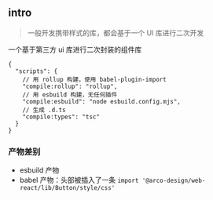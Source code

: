 ## intro

> 一般开发携带样式的库，都会基于一个 UI 库进行二次开发

一个基于第三方 ui 库进行二次封装的组件库

```jsonc
{
  "scripts": {
    // 用 rollup 构建，使用 babel-plugin-import
    "compile:rollup": "rollup",
    // 用 esbuild 构建，无任何插件
    "compile:esbuild": "node esbuild.config.mjs",
    // 生成 .d.ts
    "compile:types": "tsc"
  }
}
```

### 产物差别

- esbuild 产物
- babel 产物：头部被插入了一条 `import '@arco-design/web-react/lib/Button/style/css'`
